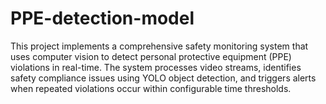 # PPE-detection-model
This project implements a comprehensive safety monitoring system that uses computer vision to detect personal protective equipment (PPE) violations in real-time. The system processes video streams, identifies safety compliance issues using YOLO object detection, and triggers alerts when repeated violations occur within configurable time thresholds.
